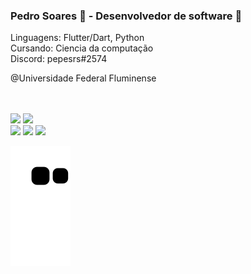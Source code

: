 ### Pedro Soares 👋 - Desenvolvedor de software 📱

Linguagens: Flutter/Dart, Python<br />
Cursando: Ciencia da computação<br />
Discord: pepesrs#2574

@Universidade Federal Fluminense

<br>
<br>


<div
  <a href="https://github.com/PedroSoares2">
  <img height="180em" src="https://github-readme-stats.vercel.app/api?username=PedroSoares2&show_icons=true&theme=tokyonight&include_all_commits=true&count_private=true"/>
  <img height="180em" src="https://github-readme-stats.vercel.app/api/top-langs/?username=PedroSoares2&layout=compact&langs_count=7&theme=tokyonight"/>
</div>

<div> 
  <a href="https://www.instagram.com/pedropsrs" target="_blank"><img src="https://img.shields.io/badge/-Instagram-%23E4405F?style=for-the-badge&logo=instagram&logoColor=white" target="_blank"></a>
  <a href ="mailto:pedropauloss12@gmail.com"><img src="https://img.shields.io/badge/-Gmail-%23333?style=for-the-badge&logo=gmail&logoColor=white" target="_blank"></a>
  <a href="https://www.linkedin.com/in/pedro-souza-b2418b226/" target="_blank"><img src="https://img.shields.io/badge/-LinkedIn-%230077B5?style=for-the-badge&logo=linkedin&logoColor=white" target="_blank"></a>


  ![Snake animation](https://github.com/PedroSoares2/PedroSoares2/blob/output/github-contribution-grid-snake.svg)
 
</div>
